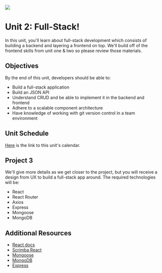 
![](https://camo.githubusercontent.com/1a91b05b8f4d44b5bbfb83abac2b0996d8e26c92/687474703a2f2f692e696d6775722e636f6d2f6b6538555354712e706e67)

# Unit 2: Full-Stack!

In this unit, you'll learn about full-stack development which consists of building a backend and layering a frontend on top. We'll build off of the frontend skills from unit one & two so please review those materials.

## Objectives

By the end of this unit, developers should be able to:

* Build a full-stack application
* Build an JSON API
* Understand CRUD and be able to implement it in the backend and frontend
* Adhere to a scalable component architecture
* Have knowledge of working with git version control in a team environment

## Unit Schedule

[Here]() is the link to this unit's calendar.

## Project 3

We'll give more details as we get closer to the project, but you will receive a design from UX to build a full-stack app around. The required technologies will be:

- React
- React Router
- Axios
- Express
- Mongoose
- MongoDB

## Additional Resources

- [React docs](https://reactjs.org/)
- [Scrimba React](https://scrimba.com/g/glearnreact)
- [Mongoose](https://mongoosejs.com/)
- [MongoDB](https://docs.mongodb.com/manual/)
- [Express](http://expressjs.com/)
